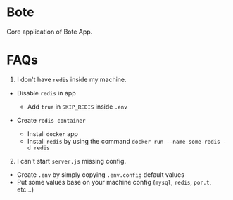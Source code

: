# Bote

Core application of Bote App.

# FAQs
1. I don't have `redis` inside my machine.

  - Disable `redis` in app
  
    - Add `true` in `SKIP_REDIS` inside `.env`

  - Create `redis container`
  
    - Install `docker` app
    - Install `redis` by using the command `docker run --name some-redis -d redis`

2. I can't start `server.js` missing config.
  
  - Create `.env` by simply copying `.env.config` default values
  - Put some values base on your machine config (`mysql`, `redis`, `por.t`, etc...)
